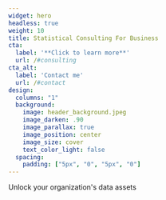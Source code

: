 ```yaml
---
widget: hero
headless: true
weight: 10
title: Statistical Consulting For Business
cta:
  label: '**Click to learn more**'
  url: /#consulting
cta_alt:
  label: 'Contact me'
  url: /#contact
design:
  columns: "1"
  background:
    image: header_background.jpeg
    image_darken: .90
    image_parallax: true
    image_position: center
    image_size: cover
    text_color_light: false
  spacing:
    padding: ["5px", "0", "5px", "0"]
---
```


Unlock your organization's data assets